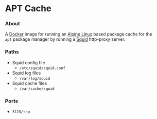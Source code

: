 # APT Cache

### About
A [Docker](https://docker.com) image for running an [Alpine Linux](https://alpinelinux.org/) based package cache for the `apt` package manager by running a [Squid](http://squid-cache.org) http-proxy server.

### Paths
* Squid config file
  * `/etc/squid/squid.conf`
* Squid log files
  * `/var/log/squid`
* Squid cache files
  * `/var/cache/squid`

### Ports
* `3128/tcp`
